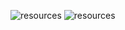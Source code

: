 ![resources](https://docs.google.com/drawings/d/1z3Z2WJyDEvgjXPVIk9dTVhl9kgAt8pvgfN2tLYcup9E/export/png)
![resources](https://docs.google.com/drawings/d/1HCZHHUcSpSLH0saV4EERH9CqU8-OzZmoVLN7GjkTWc0/export/png)
